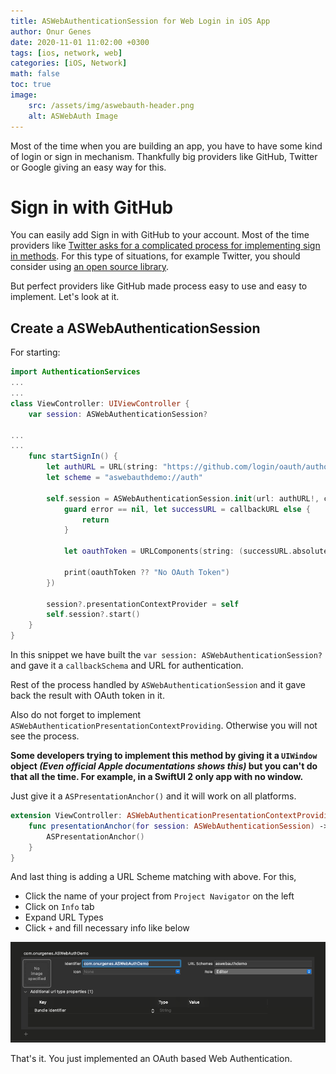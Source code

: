 ```yaml
---
title: ASWebAuthenticationSession for Web Login in iOS App
author: Onur Genes
date: 2020-11-01 11:02:00 +0300
tags: [ios, network, web]
categories: [iOS, Network]
math: false
toc: true
image:
    src: /assets/img/aswebauth-header.png
    alt: ASWebAuth Image
---
```


Most of the time when you are building an app, you have to have some kind of login or sign in mechanism. Thankfully big providers like GitHub, Twitter or Google giving an easy way for this.

# Sign in with GitHub

You can easily add Sign in with GitHub to your account. Most of the time providers like [Twitter asks for a complicated process for implementing sign in methods](https://developer.twitter.com/en/docs/authentication/guides/log-in-with-twitter). For this type of situations, for example Twitter, you should consider using [an open source library](https://github.com/mattdonnelly/Swifter).

But perfect providers like GitHub made process easy to use and easy to implement.  Let's look at it.

## Create a ASWebAuthenticationSession

For starting:

```swift
import AuthenticationServices
...
...
class ViewController: UIViewController {
    var session: ASWebAuthenticationSession?
    
...
...
    func startSignIn() {
        let authURL = URL(string: "https://github.com/login/oauth/authorize?client_id=YOUR_CLIENT_ID")
        let scheme = "aswebauthdemo://auth"

        self.session = ASWebAuthenticationSession.init(url: authURL!, callbackURLScheme: scheme, completionHandler: { callbackURL, error in
            guard error == nil, let successURL = callbackURL else {
                return
            }

            let oauthToken = URLComponents(string: (successURL.absoluteString))?.queryItems?.filter({$0.name == "code"}).first

            print(oauthToken ?? "No OAuth Token")
        })
        
        session?.presentationContextProvider = self
        self.session?.start()
    }  
}
```

In this snippet we have built the `var session: ASWebAuthenticationSession?` and gave it a `callbackSchema` and URL for authentication.

Rest of the process handled by `ASWebAuthenticationSession` and it gave back the result with OAuth token in it.

Also do not forget to implement `ASWebAuthenticationPresentationContextProviding`. Otherwise you will not see the process. 

**Some developers trying to implement this method by giving it a `UIWindow` object _(Even official Apple documentations shows this)_ but you can't do that all the time. For example, in a SwiftUI 2 only app with no window.**

Just give it a `ASPresentationAnchor()` and it will work on all platforms.


```swift
extension ViewController: ASWebAuthenticationPresentationContextProviding {
    func presentationAnchor(for session: ASWebAuthenticationSession) -> ASPresentationAnchor {
        ASPresentationAnchor()
    }
}
```

And last thing is adding a URL Scheme matching with above. For this,
- Click the name of your project from `Project Navigator` on the left
- Click on `Info` tab
- Expand URL Types
- Click `+` and fill necessary info like below

![Screen-Shot-2020-11-05-at-18.31.22](/assets/img/aswebauth.png)

That's it. You just implemented an OAuth based Web Authentication.